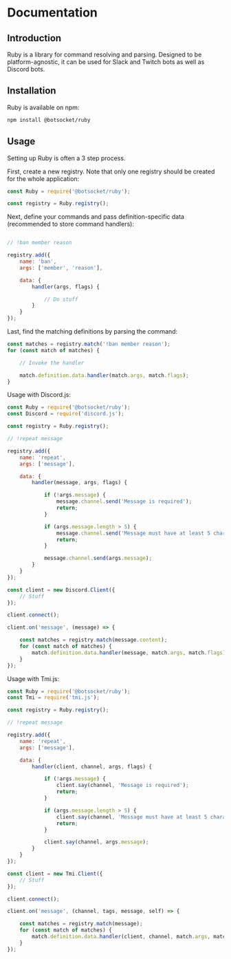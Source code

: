 # Documentation

## Introduction

Ruby is a library for command resolving and parsing. Designed to be platform-agnostic, it can be used for Slack and Twitch bots as well as Discord bots.

## Installation

Ruby is available on npm:

```bash
npm install @botsocket/ruby
```

## Usage

Setting up Ruby is often a 3 step process.

First, create a new registry. Note that only one registry should be created for the whole application:

```js
const Ruby = require('@botsocket/ruby');

const registry = Ruby.registry();
```

Next, define your commands and pass definition-specific data (recommended to store command handlers):

```js

// !ban member reason

registry.add({
    name: 'ban',
    args: ['member', 'reason'],

    data: {
        handler(args, flags) {

            // Do stuff
        }
    }
});
```

Last, find the matching definitions by parsing the command:

```js
const matches = registry.match('!ban member reason');
for (const match of matches) {

    // Invoke the handler

    match.definition.data.handler(match.args, match.flags);
}
```

Usage with Discord.js:

```js
const Ruby = require('@botsocket/ruby');
const Discord = require('discord.js');

const registry = Ruby.registry();

// !repeat message

registry.add({
    name: 'repeat',
    args: ['message'],

    data: {
        handler(message, args, flags) {

            if (!args.message) {
                message.channel.send('Message is required');
                return;
            }

            if (args.message.length > 5) {
                message.channel.send('Message must have at least 5 characters');
                return;
            }

            message.channel.send(args.message);
        }
    }
});

const client = new Discord.Client({
    // Stuff
});

client.connect();

client.on('message', (message) => {

    const matches = registry.match(message.content);
    for (const match of matches) {
        match.definition.data.handler(message, match.args, match.flags);
    }
});
```

Usage with Tmi.js:

```js
const Ruby = require('@botsocket/ruby');
const Tmi = require('tmi.js');

const registry = Ruby.registry();

// !repeat message

registry.add({
    name: 'repeat',
    args: ['message'],

    data: {
        handler(client, channel, args, flags) {

            if (!args.message) {
                client.say(channel, 'Message is required');
                return;
            }

            if (args.message.length > 5) {
                client.say(channel, 'Message must have at least 5 characters');
                return;
            }

            client.say(channel, args.message);
        }
    }
});

const client = new Tmi.Client({
    // Stuff
});

client.connect();

client.on('message', (channel, tags, message, self) => {

    const matches = registry.match(message);
    for (const match of matches) {
        match.definition.data.handler(client, channel, match.args, match.flags);
    }
});
```


